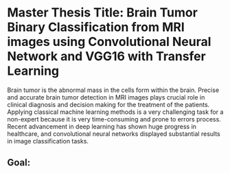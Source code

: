 # Master Thesis Title: Brain Tumor Binary Classification from MRI images using Convolutional Neural Network and VGG16 with Transfer Learning

Brain tumor is the abnormal mass in the cells form within the brain. Precise and accurate brain tumor detection in MRI images plays crucial role in clinical diagnosis and decision making for the treatment of the patients. Applying classical machine learning methods is a very challenging task for a non-expert because it is very time-consuming and prone to errors process. Recent advancement in deep learning has shown huge progress in healthcare, and convolutional neural networks displayed substantial results in image classification tasks.




## Goal:
